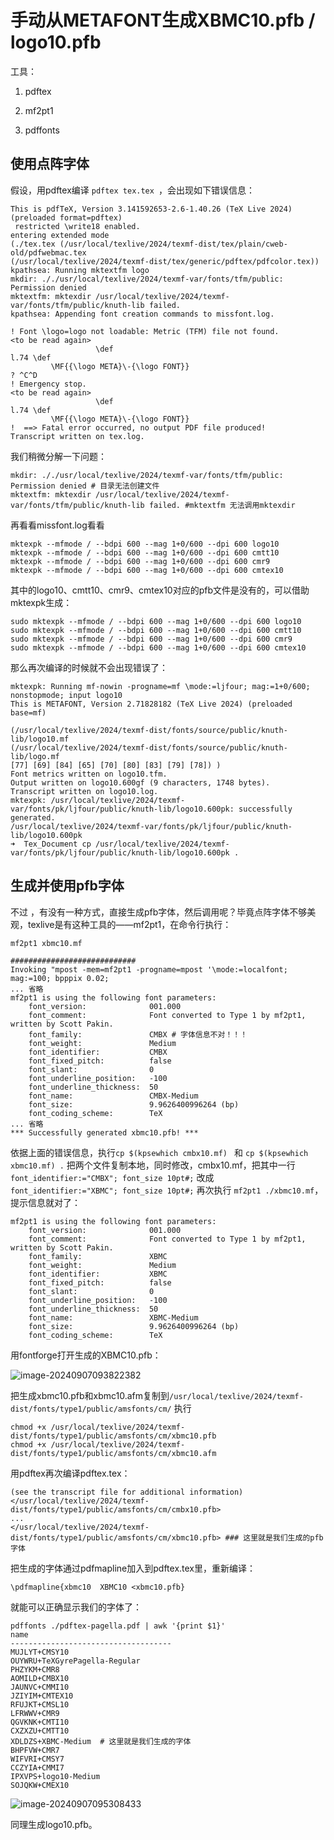 # 手动从METAFONT生成XBMC10.pfb / logo10.pfb

工具：

1. pdftex

2. mf2pt1

3. pdffonts 

   

## 使用点阵字体

假设，用pdftex编译 `pdftex tex.tex `，会出现如下错误信息：

```shell
This is pdfTeX, Version 3.141592653-2.6-1.40.26 (TeX Live 2024) (preloaded format=pdftex)
 restricted \write18 enabled.
entering extended mode
(./tex.tex (/usr/local/texlive/2024/texmf-dist/tex/plain/cweb-old/pdfwebmac.tex
(/usr/local/texlive/2024/texmf-dist/tex/generic/pdftex/pdfcolor.tex))
kpathsea: Running mktextfm logo
mkdir: ././usr/local/texlive/2024/texmf-var/fonts/tfm/public: Permission denied
mktextfm: mktexdir /usr/local/texlive/2024/texmf-var/fonts/tfm/public/knuth-lib failed.
kpathsea: Appending font creation commands to missfont.log.

! Font \logo=logo not loadable: Metric (TFM) file not found.
<to be read again> 
                   \def 
l.74 \def
         \MF{{\logo META}\-{\logo FONT}}
? ^C^D
! Emergency stop.
<to be read again> 
                   \def 
l.74 \def
         \MF{{\logo META}\-{\logo FONT}}
!  ==> Fatal error occurred, no output PDF file produced!
Transcript written on tex.log.

```
我们稍微分解一下问题：
```
mkdir: ././usr/local/texlive/2024/texmf-var/fonts/tfm/public: Permission denied # 目录无法创建文件
mktextfm: mktexdir /usr/local/texlive/2024/texmf-var/fonts/tfm/public/knuth-lib failed. #mktextfm 无法调用mktexdir
```

再看看missfont.log看看

```
mktexpk --mfmode / --bdpi 600 --mag 1+0/600 --dpi 600 logo10
mktexpk --mfmode / --bdpi 600 --mag 1+0/600 --dpi 600 cmtt10
mktexpk --mfmode / --bdpi 600 --mag 1+0/600 --dpi 600 cmr9
mktexpk --mfmode / --bdpi 600 --mag 1+0/600 --dpi 600 cmtex10
```

其中的logo10、cmtt10、cmr9、cmtex10对应的pfb文件是没有的，可以借助mktexpk生成：

```
sudo mktexpk --mfmode / --bdpi 600 --mag 1+0/600 --dpi 600 logo10
sudo mktexpk --mfmode / --bdpi 600 --mag 1+0/600 --dpi 600 cmtt10
sudo mktexpk --mfmode / --bdpi 600 --mag 1+0/600 --dpi 600 cmr9
sudo mktexpk --mfmode / --bdpi 600 --mag 1+0/600 --dpi 600 cmtex10
```
那么再次编译的时候就不会出现错误了：

```
mktexpk: Running mf-nowin -progname=mf \mode:=ljfour; mag:=1+0/600; nonstopmode; input logo10
This is METAFONT, Version 2.71828182 (TeX Live 2024) (preloaded base=mf)

(/usr/local/texlive/2024/texmf-dist/fonts/source/public/knuth-lib/logo10.mf
(/usr/local/texlive/2024/texmf-dist/fonts/source/public/knuth-lib/logo.mf
[77] [69] [84] [65] [70] [80] [83] [79] [78]) )
Font metrics written on logo10.tfm.
Output written on logo10.600gf (9 characters, 1748 bytes).
Transcript written on logo10.log.
mktexpk: /usr/local/texlive/2024/texmf-var/fonts/pk/ljfour/public/knuth-lib/logo10.600pk: successfully generated.
/usr/local/texlive/2024/texmf-var/fonts/pk/ljfour/public/knuth-lib/logo10.600pk
➜  Tex_Document cp /usr/local/texlive/2024/texmf-var/fonts/pk/ljfour/public/knuth-lib/logo10.600pk .
```

## 生成并使用pfb字体

不过 ，有没有一种方式，直接生成pfb字体，然后调用呢？毕竟点阵字体不够美观，texlive是有这种工具的——mf2pt1，在命令行执行：

```
mf2pt1 xbmc10.mf

############################
Invoking "mpost -mem=mf2pt1 -progname=mpost '\mode:=localfont; mag:=100; bpppix 0.02;
... 省略
mf2pt1 is using the following font parameters:
    font_version:              001.000
    font_comment:              Font converted to Type 1 by mf2pt1, written by Scott Pakin.
    font_family:               CMBX # 字体信息不对！！！
    font_weight:               Medium
    font_identifier:           CMBX
    font_fixed_pitch:          false
    font_slant:                0
    font_underline_position:   -100
    font_underline_thickness:  50
    font_name:                 CMBX-Medium
    font_size:                 9.9626400996264 (bp)
    font_coding_scheme:        TeX
... 省略
*** Successfully generated xbmc10.pfb! ***
```
依据上面的错误信息，执行`cp $(kpsewhich cmbx10.mf) ` 和 `cp $(kpsewhich xbmc10.mf) .` 把两个文件复制本地，同时修改，cmbx10.mf，把其中一行 `font_identifier:="CMBX"; font_size 10pt#;` 改成` font_identifier:="XBMC"; font_size 10pt#;`  再次执行 `mf2pt1 ./xbmc10.mf`，提示信息就对了：

```
mf2pt1 is using the following font parameters:
    font_version:              001.000
    font_comment:              Font converted to Type 1 by mf2pt1, written by Scott Pakin.
    font_family:               XBMC
    font_weight:               Medium
    font_identifier:           XBMC
    font_fixed_pitch:          false
    font_slant:                0
    font_underline_position:   -100
    font_underline_thickness:  50
    font_name:                 XBMC-Medium
    font_size:                 9.9626400996264 (bp)
    font_coding_scheme:        TeX
```

用fontforge打开生成的XBMC10.pfb：

![image-20240907093822382](/Users/qin/Documents/Tex_Document/texware/image-20240907093822382.png)

把生成xbmc10.pfb和xbmc10.afm复制到`/usr/local/texlive/2024/texmf-dist/fonts/type1/public/amsfonts/cm/` 执行 

```
chmod +x /usr/local/texlive/2024/texmf-dist/fonts/type1/public/amsfonts/cm/xbmc10.pfb
chmod +x /usr/local/texlive/2024/texmf-dist/fonts/type1/public/amsfonts/cm/xbmc10.afm
```

用pdftex再次编译pdftex.tex：

```
(see the transcript file for additional information)</usr/local/texlive/2024/texmf-dist/fonts/type1/public/amsfonts/cm/cmbx10.pfb>
...
</usr/local/texlive/2024/texmf-dist/fonts/type1/public/amsfonts/cm/xbmc10.pfb> ### 这里就是我们生成的pfb字体
```

把生成的字体通过pdfmapline加入到pdftex.tex里，重新编译：

```
\pdfmapline{xbmc10  XBMC10 <xbmc10.pfb}
```
就能可以正确显示我们的字体了：

```
pdffonts ./pdftex-pagella.pdf | awk '{print $1}'
name
------------------------------------
MUJLYT+CMSY10
OUYWRU+TeXGyrePagella-Regular
PHZYKM+CMR8
AOMILD+CMBX10
JAUNVC+CMMI10
JZIYIM+CMTEX10
RFUJKT+CMSL10
LFRWWV+CMR9
QGVKNK+CMTI10
CXZXZU+CMTT10
XDLDZS+XBMC-Medium  # 这里就是我们生成的字体
BHPFVW+CMR7
WIFVRI+CMSY7
CCZYIA+CMMI7
IPXVPS+logo10-Medium
SOJQKW+CMEX10
```
![image-20240907095308433](/Users/qin/Documents/Tex_Document/texware/image-20240907095308433.png)

同理生成logo10.pfb。

